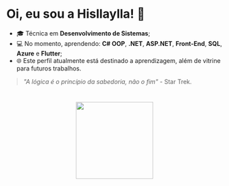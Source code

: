 # Oi, eu sou a Hisllaylla!  🖖
* 🎓 Técnica em **Desenvolvimento de Sistemas**;
* 💻 No momento, aprendendo: **C# OOP**, **.NET**, **ASP.NET**, **Front-End**, **SQL**, **Azure** e **Flutter**;
* 🌐 Este perfil atualmente está destinado a aprendizagem, além de vitrine para futuros trabalhos.
>_"A lógica é o princípio da sabedoria, não o fim"_ - Star Trek.
#
<div>
  <p align="center">
    <a heref="https://github.com/Hisllaylla">
    <img height="180em" src="https://github-readme-stats.vercel.app/api?username=Hisllaylla&show_icons=true&theme=jolly&include_all_commits=true&count_private=true"/>
  </p>
</div>  

